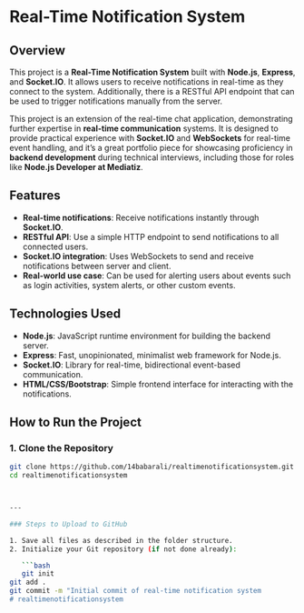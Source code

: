 # Real-Time Notification System

## Overview

This project is a **Real-Time Notification System** built with **Node.js**, **Express**, and **Socket.IO**. It allows users to receive notifications in real-time as they connect to the system. Additionally, there is a RESTful API endpoint that can be used to trigger notifications manually from the server.

This project is an extension of the real-time chat application, demonstrating further expertise in **real-time communication** systems. It is designed to provide practical experience with **Socket.IO** and **WebSockets** for real-time event handling, and it’s a great portfolio piece for showcasing proficiency in **backend development** during technical interviews, including those for roles like **Node.js Developer at Mediatiz**.

## Features

- **Real-time notifications**: Receive notifications instantly through **Socket.IO**.
- **RESTful API**: Use a simple HTTP endpoint to send notifications to all connected users.
- **Socket.IO integration**: Uses WebSockets to send and receive notifications between server and client.
- **Real-world use case**: Can be used for alerting users about events such as login activities, system alerts, or other custom events.
  
## Technologies Used

- **Node.js**: JavaScript runtime environment for building the backend server.
- **Express**: Fast, unopinionated, minimalist web framework for Node.js.
- **Socket.IO**: Library for real-time, bidirectional event-based communication.
- **HTML/CSS/Bootstrap**: Simple frontend interface for interacting with the notifications.
  

## How to Run the Project

### 1. Clone the Repository

```bash
git clone https://github.com/14babarali/realtimenotificationsystem.git
cd realtimenotificationsystem



---

### Steps to Upload to GitHub

1. Save all files as described in the folder structure.
2. Initialize your Git repository (if not done already):

   ```bash
   git init
git add .
git commit -m "Initial commit of real-time notification system
#   r e a l t i m e n o t i f i c a t i o n s y s t e m  
 